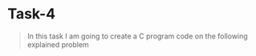 # Task-4
<!-- Blockquote -->
>In this task I am going to create a C program code on the following explained problem
